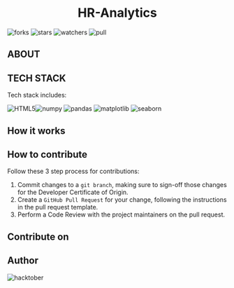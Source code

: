 <div align='center'>
    <h1> HR-Analytics </h1>
</div>

![forks](https://img.shields.io/github/forks/Priyanka142806/HR-Analytics?style=social)
![stars](https://img.shields.io/github/stars/Priyanka142806/HR-Analytics?style=social)
![watchers](https://img.shields.io/github/watchers/Priyanka142806/HR-Analytics?style=social)
![pull](https://img.shields.io/github/issues-pr/Priyanka142806/HR-Analytics)







## ABOUT

## TECH STACK

Tech stack includes:

<img alt="HTML5" src="https://img.shields.io/badge/python-grey?&style=for-the-badge&logo=python&logoColor=blue" >![numpy](https://img.shields.io/badge/numpy-black?&style=for-the-badge&logo=numpy&logoColor=yellow) ![pandas](https://img.shields.io/badge/pandas-white?&style=for-the-badge&logo=pandas&logoColor=black) ![matplotlib](https://img.shields.io/badge/matplotlib-blue?&style=for-the-badge&logo=circle&logoColor=black) ![seaborn](https://img.shields.io/badge/seaborn-orange?&style=for-the-badge&logo=appveyor&logoColor=blue)

## How it works

## How to contribute
Follow these 3 step process for contributions:

1. Commit changes to a `git branch`, making sure to sign-off those changes for the Developer Certificate of Origin.
2. Create a `GitHub Pull Request` for your change, following the instructions in the pull request template.
3. Perform a Code Review with the project maintainers on the pull request.


## Contribute on

## Author

![hacktober](https://hacktoberfest.digitalocean.com/_nuxt/img/logo-hacktoberfest-full2.aa1e9d9.svg)
